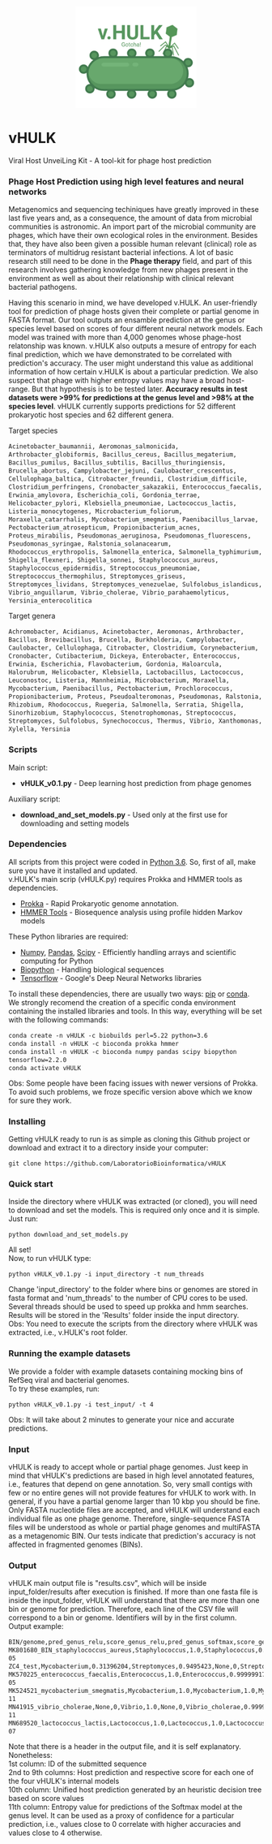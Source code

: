 <p align="center"> <img src="logo_vHULK.png" height="200" alt="vHULK" /> </p>

# vHULK
Viral Host UnveiLing Kit - A tool-kit for phage host prediction

### Phage Host Prediction using high level features and neural networks
Metagenomics and sequencing techiniques have greatly improved in these last five years and, as a consequence, the amount of data from microbial communities is astronomic. An import part of the microbial community are phages, which have their own ecological roles in the environment. Besides that, they have also been given a possible human relevant (clinical) role as terminators of multidrug resistant bacterial infections. A lot of basic research still need to be done in the **Phage therapy** field, and part of this research involves gathering knowledge from new phages present in the environment as well as about their relationship with clinical relevant bacterial pathogens.

Having this scenario in mind, we have developed v.HULK. An user-friendly tool for prediction of phage hosts given their complete or partial genome in FASTA format. Our tool outputs an ensamble prediction at the genus or species level based on scores of four different neural network models. Each model was trained with more than 4,000 genomes whose phage-host relatonship was known. v.HULK also outputs a mesure of entropy for each final prediction, which we have demonstrated to be correlated with prediction's accuracy. The user might understand this value as additional information of how certain v.HULK is about a particular prediction. We also suspect that phage with higher entropy values may have a broad host-range. But that hypothesis is to be tested later. **Accuracy results in test datasets were >99% for predictions at the genus level and >98% at the species level**. vHULK currently supports predictions for 52 different prokaryotic host species and 62 different genera.

Target species
```
Acinetobacter_baumannii, Aeromonas_salmonicida, Arthrobacter_globiformis, Bacillus_cereus, Bacillus_megaterium, Bacillus_pumilus, Bacillus_subtilis, Bacillus_thuringiensis, Brucella_abortus, Campylobacter_jejuni, Caulobacter_crescentus, Cellulophaga_baltica, Citrobacter_freundii, Clostridium_difficile, Clostridium_perfringens, Cronobacter_sakazakii, Enterococcus_faecalis, Erwinia_amylovora, Escherichia_coli, Gordonia_terrae, Helicobacter_pylori, Klebsiella_pneumoniae, Lactococcus_lactis, Listeria_monocytogenes, Microbacterium_foliorum, Moraxella_catarrhalis, Mycobacterium_smegmatis, Paenibacillus_larvae, Pectobacterium_atrosepticum, Propionibacterium_acnes, Proteus_mirabilis, Pseudomonas_aeruginosa, Pseudomonas_fluorescens, Pseudomonas_syringae, Ralstonia_solanacearum, Rhodococcus_erythropolis, Salmonella_enterica, Salmonella_typhimurium, Shigella_flexneri, Shigella_sonnei, Staphylococcus_aureus, Staphylococcus_epidermidis, Streptococcus_pneumoniae, Streptococcus_thermophilus, Streptomyces_griseus, Streptomyces_lividans, Streptomyces_venezuelae, Sulfolobus_islandicus, Vibrio_anguillarum, Vibrio_cholerae, Vibrio_parahaemolyticus, Yersinia_enterocolitica
```
Target genera
```
Achromobacter, Acidianus, Acinetobacter, Aeromonas, Arthrobacter, Bacillus, Brevibacillus, Brucella, Burkholderia, Campylobacter, Caulobacter, Cellulophaga, Citrobacter, Clostridium, Corynebacterium, Cronobacter, Cutibacterium, Dickeya, Enterobacter, Enterococcus, Erwinia, Escherichia, Flavobacterium, Gordonia, Haloarcula, Halorubrum, Helicobacter, Klebsiella, Lactobacillus, Lactococcus, Leuconostoc, Listeria, Mannheimia, Microbacterium, Moraxella, Mycobacterium, Paenibacillus, Pectobacterium, Prochlorococcus, Propionibacterium, Proteus, Pseudoalteromonas, Pseudomonas, Ralstonia, Rhizobium, Rhodococcus, Ruegeria, Salmonella, Serratia, Shigella, Sinorhizobium, Staphylococcus, Stenotrophomonas, Streptococcus, Streptomyces, Sulfolobus, Synechococcus, Thermus, Vibrio, Xanthomonas, Xylella, Yersinia
```


### Scripts
Main script:
   * **vHULK_v0.1.py** - Deep learning host prediction from phage genomes
  
Auxiliary script:
   * **download_and_set_models.py** - Used only at the first use for downloading and setting models
   
### Dependencies

All scripts from this project were coded in [Python 3.6](https://www.python.org/). So, first of all, make sure you have it installed and updated.  
v.HULK's main scrip (vHULK.py) requires Prokka and HMMER tools as dependencies. 

* [Prokka](https://github.com/tseemann/prokka) - Rapid Prokaryotic genome annotation.
* [HMMER Tools](http://www.hmmer.org/) - Biosequence analysis using profile hidden Markov models

These Python libraries are required:

* [Numpy](http://www.numpy.org/), [Pandas](https://pandas.pydata.org/), [Scipy](https://www.scipy.org/) - Efficiently handling arrays and scientific computing for Python
* [Biopython](http://biopython.org/) - Handling biological sequences
* [Tensorflow](https://www.tensorflow.org/) - Google's Deep Neural Networks libraries 

To install these dependencies, there are usually two ways: [pip](https://pypi.org/project/pip/) or [conda](https://www.anaconda.com/products/individual).  
We strongly recomend the creation of a specific conda environment containing the installed libraries and tools. In this way, everything will be set with the following commands:

```
conda create -n vHULK -c biobuilds perl=5.22 python=3.6
conda install -n vHULK -c bioconda prokka hmmer
conda install -n vHULK -c bioconda numpy pandas scipy biopython tensorflow=2.2.0
conda activate vHULK
```

Obs: Some people have been facing issues with newer versions of Prokka. To avoid such problems, we froze specific version above which we know for sure they work.

### Installing

Getting vHULK ready to run is as simple as cloning this Github project or download and extract it to a directory inside your computer:

```
git clone https://github.com/LaboratorioBioinformatica/vHULK
```

### Quick start

Inside the directory where vHULK was extracted (or cloned), you will need to download and set the models. 
This is required only once and it is simple. Just run:
```
python download_and_set_models.py
```
All set!  
Now, to run vHULK type:
```
python vHULK_v0.1.py -i input_directory -t num_threads
```

Change 'input_directory' to the folder where bins or genomes are stored in fasta format and 'num_threads' to the number of CPU cores to be used. Several threads should be used to speed up prokka and hmm searches.  
Results will be stored in the 'Results' folder inside the input directory.  
Obs: You need to execute the scripts from the directory where vHULK was extracted, i.e., v.HULK's root folder. 

### Running the example datasets

We provide a folder with example datasets containing mocking bins of RefSeq viral and bacterial genomes.  
To try these examples, run:

```
python vHULK_v0.1.py -i test_input/ -t 4
```

Obs: It will take about 2 minutes to generate your nice and accurate predictions.

### Input
vHULK is ready to accept whole or partial phage genomes. Just keep in mind that vHULK's predictions are based in high level annotated features, i.e., features that depend on gene annotation. So, very small contigs with few or no entire genes will not provide features for vHULK to work with. In general, if you have a partial genome larger than 10 kbp you should be fine.  
Only FASTA nucleotide files are accepted, and vHULK will understand each individual file as one phage genome. Therefore, single-sequence FASTA files will be understood as whole or partial phage genomes and multiFASTA as a metagenomic BIN. Our tests indicate that prediction's accuracy is not affected in fragmented genomes (BINs).

### Output
vHULK main output file is "results.csv", which will be inside input_folder/results after execution is finished. If more than one fasta file is inside the input_folder, vHULK will understand that there are more than one bin or genome for prediction. Therefore, each line of the CSV file will correspond to a bin or genome. Identifiers will by in the first column.  
Output example:
```
BIN/genome,pred_genus_relu,score_genus_relu,pred_genus_softmax,score_genus_softmax,pred_species_relu,score_species_relu,pred_species_softmax,score_species_softmax,final_prediction,entropy
MK801680_BIN_staphylococcus_aureus,Staphylococcus,1.0,Staphylococcus,0.9999988,Staphylococcus_aureus,1.0,Staphylococcus_aureus,0.9999976,Staphylococcus_aureus,1.9657731e-05
ZC4_test,Mycobacterium,0.31396204,Streptomyces,0.9495423,None,0,Streptomyces_griseus,0.4496213,Streptomyces,0.31331635
MK570225_enterococcus_faecalis,Enterococcus,1.0,Enterococcus,0.99999917,None,0,Enterococcus_faecalis,0.9999571,Enterococcus_faecalis,1.4299788e-05
MK524521_mycobacterium_smegmatis,Mycobacterium,1.0,Mycobacterium,1.0,Mycobacterium_smegmatis,1.0,Mycobacterium_smegmatis,1.0,Mycobacterium_smegmatis,1.465061e-11
MN41915_vibrio_cholerae,None,0,Vibrio,1.0,None,0,Vibrio_cholerae,0.99995685,Vibrio_cholerae,1.9252913e-11
MN689520_lactococcus_lactis,Lactococcus,1.0,Lactococcus,1.0,Lactococcus_lactis,1.0,Lactococcus_lactis,0.9999994,Lactococcus_lactis,4.9965405e-07
```

Note that there is a header in the output file, and it is self explanatory. Nonetheless:  
1st column: ID of the submitted sequence  
2nd to 9th columns: Host prediction and respective score for each one of the four vHULK's internal models  
10th column: Unified host prediction generated by an heuristic decision tree based on score values  
11th column: Entropy value for predictions of the Softmax model at the genus level. It can be used as a proxy of confidence for a particular prediction, i.e., values close to 0 correlate with higher accuracies and values close to 4 otherwise.  
